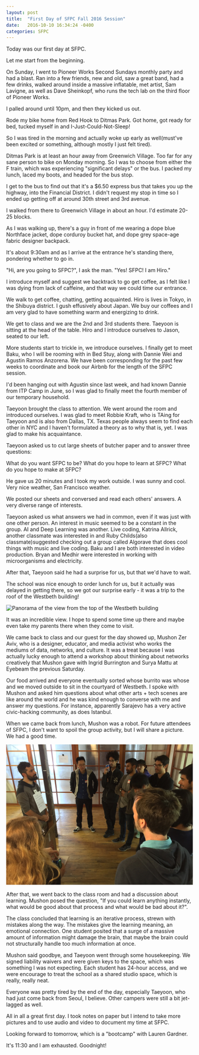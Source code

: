 ```yaml
---
layout: post
title:  "First Day of SFPC Fall 2016 Session"
date:   2016-10-10 16:34:24 -0400
categories: SFPC
---
```


Today was our first day at SFPC.

Let me start from the beginning.

On Sunday, I went to Pioneer Works Second Sundays monthly party and had a blast.
Ran into a few friends, new and old, saw a great band, had a few drinks,
walked around inside a massive inflatable, met artist, Sam Lavigne, as well as Dave Sheinkopf, who runs the tech lab on the third floor of Pioneer Works.

<!---
<Pioneer Works pics>

<3d model of self scanned at tech lab>
-->


I palled around until 10pm, and then they kicked us out.

Rode my bike home from Red Hook to Ditmas Park. Got home, got ready for bed,
tucked myself in and I-Just-Could-Not-Sleep!

So I was tired in the morning and actually woke up early as well(must've been
excited or something, although mostly I just felt tired).

Ditmas Park is at least an hour away from Greenwich Village. Too far for any sane
person to bike on Monday morning. So I was to choose from either the F train, which
was experiencing "significant delays" or the bus. I packed my lunch, laced my boots,
and headed for the bus stop.

I get to the bus to find out that it's a $6.50 express bus that takes you up the
highway, into the Financial District. I didn't request my stop in time so I ended up
getting off at around 30th street and 3rd avenue.

I walked from there to Greenwich Village in about an hour. I'd estimate 20-25 blocks.

As I was walking up, there's a guy in front of me wearing a dope blue Northface jacket,
dope corduroy bucket hat, and dope grey space-age fabric designer backpack.

It's about 9:30am and as I arrive at the entrance he's standing there, pondering
whether to go in.

"Hi, are you going to SFPC?", I ask the man.
"Yes! SFPC! I am Hiro."

I introduce myself and suggest we backtrack to go get coffee, as I felt like I
was dying from lack of caffeine, and that way we could time our entrance.

We walk to get coffee, chatting, getting acquainted. Hiro is lives in Tokyo, in the
Shibuya district. I gush effusively about Japan. We buy our coffees and I am
very glad to have something warm and energizing to drink.

We get to class and we are the 2nd and 3rd students there. Taeyoon is sitting at the
head of the table. Hiro and I introduce ourselves to Jason, seated to our left.

More students start to trickle in, we introduce ourselves. I finally get to meet Baku,
who I will be rooming with in Bed Stuy, along with Dannie Wei and Agustin Ramos Anzorena.
We have been corresponding for the past few weeks to coordinate and book our Airbnb
for the length of the SFPC session.

I'd been hanging out with Agustin since last week, and had known Dannie from ITP Camp
in June, so I was glad to finally meet the fourth member of our temporary household.

Taeyoon brought the class to attention. We went around the room and introduced ourselves.
I was glad to meet Robbie Kraft, who is TAing for Taeyoon and is also from Dallas, TX.
Texas people always seem to find each other in NYC and I haven't formulated a theory as
to why that is, yet. I was glad to make his acquaintance.

Taeyoon asked us to cut large sheets of butcher paper and to answer three questions:

What do you want SFPC to be?
What do you hope to learn at SFPC?
What do you hope to make at SFPC?

He gave us 20 minutes and I took my work outside. I was sunny and cool. Very nice weather, San Francisco weather.

We posted our sheets and conversed and read each others' answers. A very diverse range
of interests.

Taeyoon asked us what answers we had in common, even if it was just with one other person. An interest in music seemed to be a constant in the group. AI and Deep Learning
was another. Live coding, Katrina Allrick, another classmate was interested in and
Ruby Childs(also classmate)suggested checking out a group called Algorave that
does cool things with music and live coding. Baku and I are both interested in video
production. Bryan and Medhir were interested in working with microorganisms and
electricity.

After that, Taeyoon said he had a surprise for us, but that we'd have to wait.

The school was nice enough to order lunch for us, but it actually was delayed in getting there, so we got our surprise early - it was a trip to the roof of the Westbeth building!

![Panorama of the view from the top of the Westbeth building](/images/IMG_4150.JPG)

It was an incredible view. I hope to spend some time up there and maybe even take
my parents there when they come to visit.

We came back to class and our guest for the day showed up, Mushon Zer Aviv, who
is a designer, educator, and media activist who works the mediums of data, networks, and culture. It was a treat because I was actually lucky enough to attend a workshop
about thinking about networks creatively that Mushon gave with Ingrid Burrington and Surya Mattu at Eyebeam the previous Saturday.

Our food arrived and everyone eventually sorted whose burrito was whose and we moved
outside to sit in the courtyard of Westbeth. I spoke with Mushon and asked him
questions about what other arts + tech scenes are like around the world and he
was kind enough to converse with me and answer my questions. For instance,
apparently Sarajevo has a very active civic-hacking community, as does Istanbul.

When we came back from lunch, Mushon was a robot. For future attendees of SFPC,
I don't want to spoil the group activity, but I will share a picture. We had a good time.

![Mushon is a robot.](/images/IMG_4153.JPG)

After that, we went back to the class room and had a discussion about learning.
Mushon posed the question, "If you could learn anything instantly, what would be good about that process and what would be bad about it?".

The class concluded that learning is an iterative process, strewn with mistakes along the way. The mistakes give the learning meaning, an emotional connection. One student posited that a surge of a massive amount of information might damage the brain, that maybe the brain could not structurally handle too much information at once.

Mushon said goodbye, and Taeyoon went through some housekeeping. We signed liability waivers and were given keys to the space, which was something I was not expecting. Each student has 24-hour access, and we were encourage to treat the school as a shared studio space, which is really, really neat.

Everyone was pretty tired by the end of the day, especially Taeyoon, who had just come back from Seoul, I believe. Other campers were still a bit jet-lagged as well.

All in all a great first day. I took notes on paper but I intend to take more pictures and to use audio and video to document my time at SFPC.

Looking forward to tomorrow, which is a "bootcamp" with Lauren Gardner.

It's 11:30 and I am exhausted. Goodnight!
